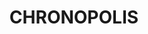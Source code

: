 ---
layout: projectpage
title: CHRONOPOLIS
order: 5
thumbnail_path: CHRONOPOLIS01.jpg
thumbnail_alt: Mockup of chronopolis final book
description: CHRONOPOLIS is a speculative design project, which creates a city dominated by a machine where the day has 36 hours and each citizen is assigned a schedule that they are obliged to keep without question.
category: Speculative Design
timeline: May 2020 - Jul 2020
tools: [' Illustrator ',' Indesign ',' Photoshop ',' After Effects ',' Figma ']
scope: Desktop, Mobile, Editorial
collaboration: [' Joana Pedrinho ',' João Delgado ',' João Lopes ']
the_challenge_text: 
  - paragraph: CHRONOPOLIS is a speculative design project, which creates a city dominated by a machine where the day has 36 hours and each citizen is assigned a schedule that they are obliged to keep without question. 
  - paragraph: Based on the principles of creation of Fritz Lang's Metropolis (1927) , we explore a new vision of temporality as well as technological advances, artificial intelligence and their role in society, authority and politics in contemporary times. 
  - paragraph: In this city there is no time waste. Everything is harmoniously coordinated so that life is calm and serene, and so that there is no room for setbacks or overlaps. The time for error has become null so that nothing could disturb the well being of all citizens. The city of time opens doors to all individuals who wish to have more time for themselves, for their leisure and for their rest. Do you submit yourself?
images:
  - image_path: CHRONOPOLIS02.jpg
    image_alt: Mockup of chronopolis final book
  - image_path: CHRONOPOLIS03.png
    image_alt: Mockup of chronopolis final book
  - image_path: CHRONOPOLIS04.png
    image_alt: Mockup of chronopolis final book
  - image_path: CHRONOPOLIS05.png
    image_alt: Mockup of chronopolis final book
  - image_path: CHRONOPOLIS06.jpg
    image_alt: Mockup of chronopolis final book
behance_link: 109323023/CHRONOPOLIS
---